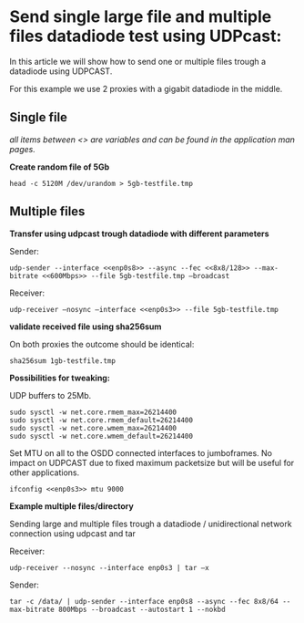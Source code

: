 # Send single large file and multiple files datadiode test using UDPcast: 

In this article we will show how to send one or multiple files trough a datadiode using UDPCAST.

For this example we use 2 proxies with a gigabit datadiode in the middle. 

## Single file

*all items between <<variable>> are variables and can be found in the application man pages.*

**Create random file of 5Gb**

```head -c 5120M /dev/urandom > 5gb-testfile.tmp```

## Multiple files

**Transfer using udpcast trough datadiode with different parameters**

Sender: 

```udp-sender --interface <<enp0s8>> --async --fec <<8x8/128>> --max-bitrate <<600Mbps>> --file 5gb-testfile.tmp –broadcast```

Receiver: 

```udp-receiver –nosync –interface <<enp0s3>> --file 5gb-testfile.tmp```

**validate received file using sha256sum**

On both proxies the outcome should be identical: 

```sha256sum 1gb-testfile.tmp```

**Possibilities for tweaking:**

UDP buffers to 25Mb.

```
sudo sysctl -w net.core.rmem_max=26214400
sudo sysctl -w net.core.rmem_default=26214400
sudo sysctl -w net.core.wmem_max=26214400 
sudo sysctl -w net.core.wmem_default=26214400
```

Set MTU on all to the OSDD connected interfaces to jumboframes. No impact on UDPCAST due to fixed maximum packetsize but will be useful for other applications. 

```ifconfig <<enp0s3>> mtu 9000```




**Example multiple files/directory**

Sending large and multiple files trough a datadiode / unidirectional network connection using udpcast and tar

Receiver:

```udp-receiver --nosync --interface enp0s3 | tar –x```

Sender: 

```tar -c /data/ | udp-sender --interface enp0s8 --async --fec 8x8/64 --max-bitrate 800Mbps --broadcast --autostart 1 --nokbd ```
